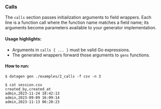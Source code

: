 ### Calls

The `calls` section passes initialization arguments to field wrappers. Each line is a function call where the function name matches a field name; its arguments become parameters available to your generator implementation.

#### Usage highlights:
- Arguments in `calls { ... }` must be valid Go expressions.
- The generated wrappers forward those arguments to `gens` functions.

#### How to run:
```shell
$ datagen gen ./examples/2_calls -f csv -n 3
```

```shell
$ cat session.csv
created_by,created_at
admin,2023-11-24 18:42:13
admin,2023-09-09 16:09:14
admin,2023-11-13 06:20:23
```
